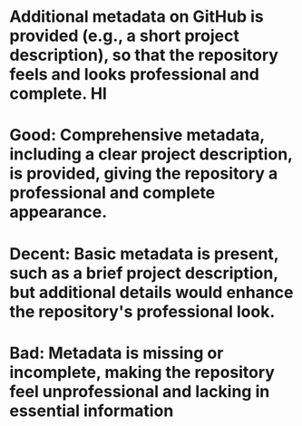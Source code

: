 # Additional metadata on GitHub is provided (e.g., a short project description), so that the repository feels and looks professional and complete.	**HI**
# Good: Comprehensive metadata, including a clear project description, is provided, giving the repository a professional and complete appearance.	
# Decent: Basic metadata is present, such as a brief project description, but additional details would enhance the repository's professional look.	
# Bad: Metadata is missing or incomplete, making the repository feel unprofessional and lacking in essential information
